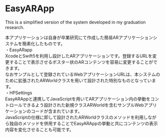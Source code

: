 # EasyARApp
This is a simplified version of the system developed in my graduation research.

本アプリケーションは自身が卒業研究にて作成した簡易ARアプリケーションシステムを簡素化したものです。<br>
・EasyARapp<br>
XcodeとSwift5を利用し設計したARアプリケーションです。登録するURLを変更することで表示させるポスター状のARコンテンツを容易に変更することができます。<br>
なおサンプルとして登録されているWebアプリケーションURLは、本システムのために拡張されたARWorldクラスを用いて設計された特別なものとなっています。<br>
・HPSettings<br>
EasyARAppと連携してJavaScriptを用いてARアプリケーション内の挙動をコントロールできるよう設計された新規クラスARWorldを含むサンプルWebアプリケーションのコードが含まれています。<br>
JavaScriptの仕様に即して設計されたARWorldクラスのメソッドを利用しながら独自のメソッドを併用することでEasyARAppの挙動と共にコンテンツの表示内容を変化させることも可能です。<br>
